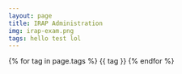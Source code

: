```yaml
---
layout: page
title: IRAP Administration
img: irap-exam.png
tags: hello test lol
---
```

{% for tag in page.tags %}
{{ tag }}
{% endfor %}